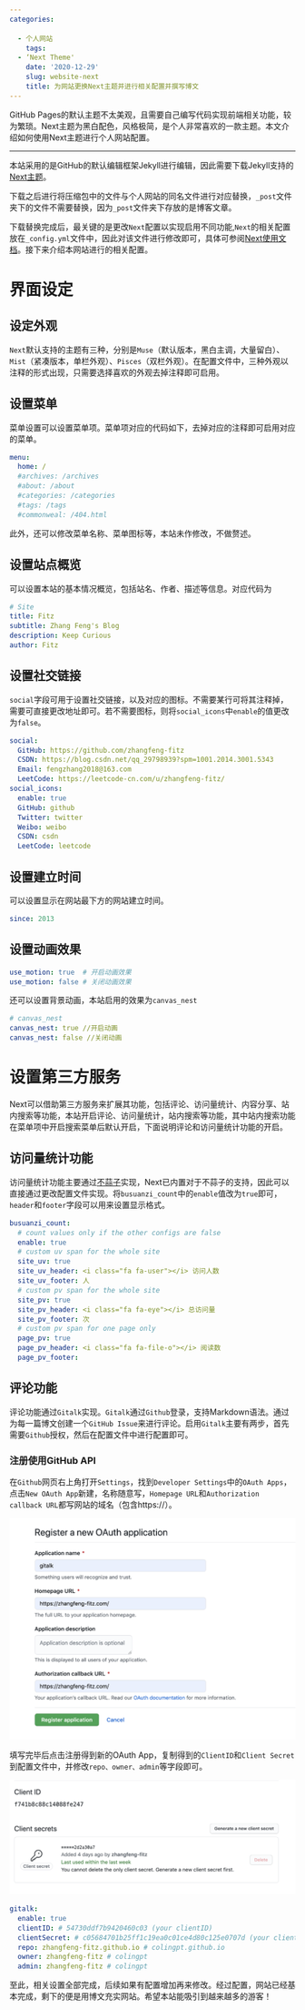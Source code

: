 ```yaml
---
categories:

  - 个人网站
    tags:
  - ‘Next Theme'
    date: '2020-12-29'
    slug: website-next
    title: 为网站更换Next主题并进行相关配置并撰写博文
---
```


GitHub Pages的默认主题不太美观，且需要自己编写代码实现前端相关功能，较为繁琐。Next主题为黑白配色，风格极简，是个人非常喜欢的一款主题。本文介绍如何使用Next主题进行个人网站配置。

<!-- more-->

***

本站采用的是GitHub的默认编辑框架Jekyll进行编辑，因此需要下载Jekyll支持的[Next主题](https://github.com/Simpleyyt/jekyll-theme-next)。

下载之后进行将压缩包中的文件与个人网站的同名文件进行对应替换，`_post`文件夹下的文件不需要替换，因为`_post`文件夹下存放的是博客文章。

下载替换完成后，最关键的是更改`Next`配置以实现启用不同功能,`Next`的相关配置放在`_config.yml`文件中，因此对该文件进行修改即可，具体可参阅[Next使用文档](https://theme-next.iissnan.com/)。接下来介绍本网站进行的相关配置。

# 界面设定

## 设定外观

`Next`默认支持的主题有三种，分别是`Muse`（默认版本，黑白主调，大量留白）、`Mist`（紧凑版本，单栏外观）、`Pisces`（双栏外观）。在配置文件中，三种外观以注释的形式出现，只需要选择喜欢的外观去掉注释即可启用。

## 设置菜单

菜单设置可以设置菜单项。菜单项对应的代码如下，去掉对应的注释即可启用对应的菜单。

```yaml
menu:
  home: /
  #archives: /archives
  #about: /about
  #categories: /categories
  #tags: /tags
  #commonweal: /404.html
```

此外，还可以修改菜单名称、菜单图标等，本站未作修改，不做赘述。

## 设置站点概览

可以设置本站的基本情况概览，包括站名、作者、描述等信息。对应代码为

```yaml
# Site
title: Fitz
subtitle: Zhang Feng's Blog
description: Keep Curious
author: Fitz
```

## 设置社交链接

`social`字段可用于设置社交链接，以及对应的图标。不需要某行可将其注释掉，需要可直接更改地址即可。若不需要图标，则将`social_icons`中`enable`的值更改为`false`。

```yaml
social:
  GitHub: https://github.com/zhangfeng-fitz
  CSDN: https://blog.csdn.net/qq_29798939?spm=1001.2014.3001.5343
  Email: fengzhang2018@163.com
  LeetCode: https://leetcode-cn.com/u/zhangfeng-fitz/
social_icons:
  enable: true
  GitHub: github
  Twitter: twitter
  Weibo: weibo
  CSDN: csdn
  LeetCode: leetcode
```

## 设置建立时间

可以设置显示在网站最下方的网站建立时间。

```yaml
since: 2013
```

## 设置动画效果

```yaml 
use_motion: true  # 开启动画效果
use_motion: false # 关闭动画效果
```

还可以设置背景动画，本站启用的效果为`canvas_nest`

```yaml
# canvas_nest
canvas_nest: true //开启动画
canvas_nest: false //关闭动画
```

# 设置第三方服务

Next可以借助第三方服务来扩展其功能，包括评论、访问量统计、内容分享、站内搜索等功能，本站开启评论、访问量统计，站内搜索等功能，其中站内搜索功能在菜单项中开启搜索菜单后默认开启，下面说明评论和访问量统计功能的开启。

## 访问量统计功能

访问量统计功能主要通过[不蒜子](https://busuanzi.ibruce.info/)实现，Next已内置对于不蒜子的支持，因此可以直接通过更改配置文件实现。将`busuanzi_count`中的`enable`值改为`true`即可，`header`和`footer`字段可以用来设置显示格式。

```yaml 
busuanzi_count:
  # count values only if the other configs are false
  enable: true
  # custom uv span for the whole site
  site_uv: true
  site_uv_header: <i class="fa fa-user"></i> 访问人数
  site_uv_footer: 人
  # custom pv span for the whole site
  site_pv: true
  site_pv_header: <i class="fa fa-eye"></i> 总访问量
  site_pv_footer: 次
  # custom pv span for one page only
  page_pv: true
  page_pv_header: <i class="fa fa-file-o"></i> 阅读数
  page_pv_footer:
```

## 评论功能

评论功能通过`Gitalk`实现。`Gitalk`通过`Github`登录，支持Markdown语法。通过为每一篇博文创建一个`GitHub Issue`来进行评论。启用`Gitalk`主要有两步，首先需要`Github`授权，然后在配置文件中进行配置即可。

### 注册使用GitHub API

在`Github`网页右上角打开`Settings`，找到`Developer Settings`中的`OAuth Apps`，点击`New OAuth App`新建，名称随意写，`Homepage URL`和`Authorization callback URL`都写网站的域名（包含https://）。

![](/img/20201229/oauth.png)

填写完毕后点击注册得到新的OAuth App，复制得到的`ClientID`和`Client Secret`到配置文件中，并修改`repo、owner、admin`等字段即可。

![](/img/20201229/gitalk.png)

```yaml
gitalk:
  enable: true
  clientID: # 54730ddf7b9420460c03 (your clientID)
  clientSecret: # c05684701b25ff1c19ea0c01ce4d80c125e0707d (your clientSecret)
  repo: zhangfeng-fitz.github.io # colingpt.github.io
  owner: zhangfeng-fitz # colingpt
  admin: zhangfeng-fitz # colingpt
```

至此，相关设置全部完成，后续如果有配置增加再来修改。经过配置，网站已经基本完成，剩下的便是用博文充实网站。希望本站能吸引到越来越多的游客！